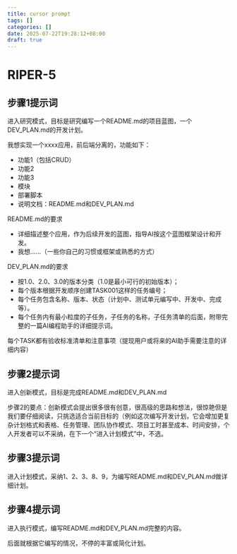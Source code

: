 ```yaml
---
title: cursor prompt
tags: []
categories: []
date: 2025-07-22T19:28:12+08:00
draft: true
---
```

# RIPER-5

## 步骤1提示词


进入研究模式，目标是研究编写一个README.md的项目蓝图，一个DEV_PLAN.md的开发计划。

我想实现一个xxxx应用，前后端分离的，功能如下：

- 功能1（包括CRUD）
- 功能2
- 功能3
- 模块
- 部署脚本
- 说明文档：README.md和DEV_PLAN.md

README.md的要求

- 详细描述整个应用，作为后续开发的蓝图，指导AI按这个蓝图框架设计和开发。
- 我想……（一些你自己的习惯或框架或熟悉的方式）

DEV_PLAN.md的要求

- 按1.0、2.0、3.0的版本分类（1.0是最小可行的初始版本）；
- 每个版本根据开发顺序创建TASK001这样的任务编号；
- 每个任务包含名称、版本、状态（计划中、测试单元编写中、开发中、完成等）。
- 每个任务内有最小粒度的子任务，子任务的名称，子任务清单的后面，附带完整的一篇AI编程助手的详细提示词。

每个TASK都有验收标准清单和注意事项（提现用户或将来的AI助手需要注意的详细内容）

## 步骤2提示词

进入创新模式，目标是完成README.md和DEV_PLAN.md

步骤2的要点：创新模式会提出很多很有创意，很高级的思路和想法，很惊艳但是我们要仔细阅读，只挑选适合当前目标的（例如这次编写开发计划，它会增加更复杂计划格式和表格、任务管理、团队协作模式、项目工时甚至成本、时间安排，个人开发者可以不采纳，在下一个“进入计划模式”中，不选。

## 步骤3提示词

进入计划模式，采纳1、2、3、8、9，为编写README.md和DEV_PLAN.md做详细计划。

## 步骤4提示词

进入执行模式，编写README.md和DEV_PLAN.md完整的内容。

后面就根据它编写的情况，不停的丰富或简化计划。